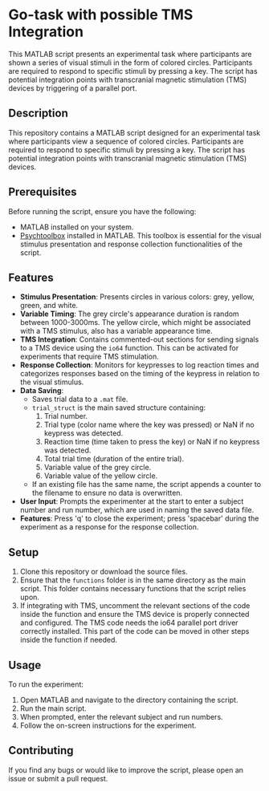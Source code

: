 # Go-task with possible TMS Integration

This MATLAB script presents an experimental task where participants are shown a series of visual stimuli in the form of colored circles. Participants are required to respond to specific stimuli by pressing a key. The script has potential integration points with transcranial magnetic stimulation (TMS) devices by triggering of a parallel port.

## Description

This repository contains a MATLAB script designed for an experimental task where participants view a sequence of colored circles. Participants are required to respond to specific stimuli by pressing a key. The script has potential integration points with transcranial magnetic stimulation (TMS) devices.

## Prerequisites

Before running the script, ensure you have the following:

- MATLAB installed on your system.
- [Psychtoolbox](http://psychtoolbox.org/) installed in MATLAB. This toolbox is essential for the visual stimulus presentation and response collection functionalities of the script.

## Features

- **Stimulus Presentation**: Presents circles in various colors: grey, yellow, green, and white.
- **Variable Timing**: The grey circle's appearance duration is random between 1000-3000ms. The yellow circle, which might be associated with a TMS stimulus, also has a variable appearance time.
- **TMS Integration**: Contains commented-out sections for sending signals to a TMS device using the `io64` function. This can be activated for experiments that require TMS stimulation.
- **Response Collection**: Monitors for keypresses to log reaction times and categorizes responses based on the timing of the keypress in relation to the visual stimulus.
- **Data Saving**: 
  - Saves trial data to a `.mat` file.
  - `trial_struct` is the main saved structure containing:
    1. Trial number.
    2. Trial type (color name where the key was pressed) or NaN if no keypress was detected.
    3. Reaction time (time taken to press the key) or NaN if no keypress was detected.
    4. Total trial time (duration of the entire trial).
    5. Variable value of the grey circle.
    6. Variable value of the yellow circle.
  - If an existing file has the same name, the script appends a counter to the filename to ensure no data is overwritten.
- **User Input**: Prompts the experimenter at the start to enter a subject number and run number, which are used in naming the saved data file.
- **Features**: Press 'q' to close the experiment; press 'spacebar' during the experiment as a response for the response collection.

## Setup

1. Clone this repository or download the source files.
2. Ensure that the `functions` folder is in the same directory as the main script. This folder contains necessary functions that the script relies upon.
3. If integrating with TMS, uncomment the relevant sections of the code inside the function and ensure the TMS device is properly connected and configured. The TMS code needs the io64 parallel port driver correctly installed. This part of the code can be moved in other steps inside the function if needed. 

## Usage

To run the experiment:

1. Open MATLAB and navigate to the directory containing the script.
2. Run the main script.
3. When prompted, enter the relevant subject and run numbers.
4. Follow the on-screen instructions for the experiment. 

## Contributing

If you find any bugs or would like to improve the script, please open an issue or submit a pull request.

